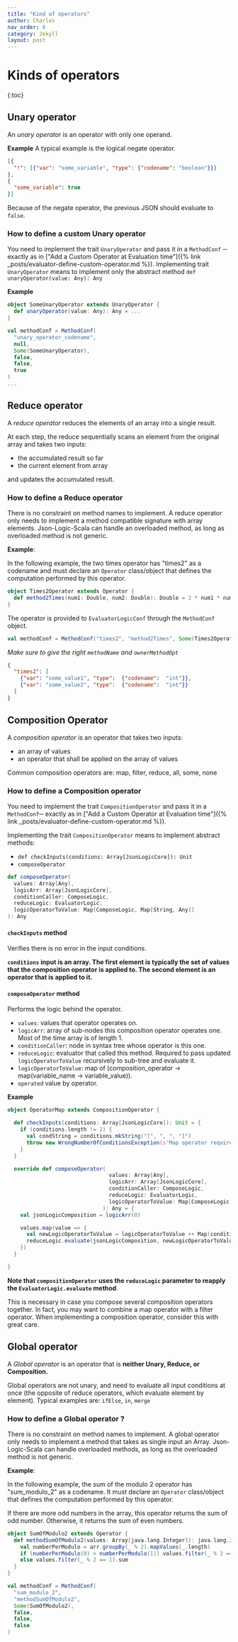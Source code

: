 ```yaml
---
title: "Kind of operators"
author: Charles
nav_order: 8
category: Jekyll
layout: post
---
```

# Kinds of operators

{:toc}

## Unary operator


An _unary operator_ is an operator with only one operand.

**Example**
A typical example is the logical negate operator.

```json
[{
  "!": [{"var": "some_variable", "type": {"codename": "boolean"}}]
},
{
  "some_variable": true
}]
```

Because of the negate operator, the previous JSON should evaluate to `false`.

### How to define a custom Unary operator

You need to implement the trait `UnaryOperator` and pass it in a `MethodConf` ─
exactly as in ["Add a Custom Operator at Evaluation time"]({% link _posts/evaluator-define-custom-operator.md %}).
Implementing trait `UnaryOperator` means to implement only the abstract method
`def unaryOperator(value: Any): Any`

**Example**
```scala
object SomeUnaryOperator extends UnaryOperator {
  def unaryOperator(value: Any): Any = ...
}

val methodConf = MethodConf(
  "unary_operator_codename",
  null,
  Some(SomeUnaryOperator),
  false,
  false,
  true
)
...
```


## Reduce operator

A _reduce operator_ reduces the elements of an array into a single result.

At each step, the reduce sequentially scans an element from the original array and takes two inputs:
* the accumulated result so far
* the current element from array

and updates the accumulated result.

### How to define a Reduce operator

There is no constraint on method names to implement.
A reduce operator only needs to implement a method compatible signature with array elements.
Json-Logic-Scala can handle an overloaded method, as long as overloaded method is not generic.

**Example**:

In the following example, the two times operator has "times2" as a codename and must declare an `Operator`
class/object that defines the computation performed by this operator.

```scala
object Times2Operator extends Operator {
  def method2Times(num1: Double, num2: Double): Double = 2 * num1 * num2
}
```

The operator is provided to `EvaluatorLogicConf` through the `MethodConf` object.

```scala
val methodConf = MethodConf("times2", "method2Times", Some(Times2Operator), true, false, false)
```

*Make sure to give the right `methodName` and `ownerMethodOpt`*

```json
{
  "times2": [
    {"var": "some_value1", "type":  {"codename":  "int"}},
    {"var": "some_value2", "type":  {"codename":  "int"}}
  ]
}
```


## Composition Operator

A _composition operator_ is an operator that takes two inputs:
* an array of values
* an operator that shall be applied on the array of values

Common composition operators are: map, filter, reduce, all, some, none

### How to define a Composition operator

You need to implement the trait `CompositionOperator` and pass it in a `MethodConf`─
exactly as in ["Add a Custom Operator at Evaluation time"]({% link _posts/evaluator-define-custom-operator.md %}).

Implementing the trait `CompositionOperator` means to implement abstract methods:
* `def checkInputs(conditions: Array[JsonLogicCore]): Unit`
* `composeOperator`
```scala
def composeOperator(
  values: Array[Any],
  logicArr: Array[JsonLogicCore],
  conditionCaller: ComposeLogic,
  reduceLogic: EvaluatorLogic,
  logicOperatorToValue: Map[ComposeLogic, Map[String, Any]]
): Any
```

#### `checkInputs` method

Verifies there is no error in the input conditions.

**`conditions` input is an array. The first element is typically the set of values
that the composition operator is applied to.
The second element is an operator that is applied to it.**

#### `composeOperator` method

Performs the logic behind the operator.
* `values`: values that operator operates on.
* `logicArr`: array of sub-nodes this composition operator operates one. Most of the time array is of length 1.
* `conditionCaller`: node in syntax tree whose operator is this one.
* `reduceLogic`: evaluator that called this method. Required to pass updated `logicOperatorToValue` recursively to sub-tree and evaluate it.
* `logicOperatorToValue`: map of (composition_operator -> map(variable_name -> variable_value)).
* `operated` value by operator.

**Example**

```scala
object OperatorMap extends CompositionOperator {

  def checkInputs(conditions: Array[JsonLogicCore]): Unit = {
    if (conditions.length != 2) {
      val condString = conditions.mkString("[", ", ", "]")
      throw new WrongNumberOfConditionsException(s"Map operator requires length of condition inputs array to be exactly 2.\nArray of conditions: $condString")
    }
  }

  override def composeOperator(
                                values: Array[Any],
                                logicArr: Array[JsonLogicCore],
                                conditionCaller: ComposeLogic,
                                reduceLogic: EvaluatorLogic,
                                logicOperatorToValue: Map[ComposeLogic, Map[String, Any]]
                              ): Any = {
    val jsonLogicComposition = logicArr(0)

    values.map(value => {
      val newLogicOperatorToValue = logicOperatorToValue ++ Map(conditionCaller -> Map("" -> value))
      reduceLogic.evaluate(jsonLogicComposition, newLogicOperatorToValue)
    })
  }

}
```

**Note that `compositionOperator` uses the `reduceLogic` parameter to reapply
the `EvaluatorLogic.evaluate` method**.

This is necessary in case you compose several composition operators together.
In fact, you may want to combine a map operator with a filter operator.
When implementing a composition operator, consider this with great care.

## Global operator

A _Global operator_ is an operator that is **neither Unary, Reduce, or Composition.**

Global operators are not unary, and need to evaluate all input conditions at once
(the opposite of reduce operators, which evaluate element by element).
Typical examples are: `ifElse`, `in`, `merge`

### How to define a Global operator ?

There is no constraint on method names to implement.
A global operator only needs to implement a method that takes as single input an Array.
Json-Logic-Scala can handle overloaded methods, as long as the overloaded method
is not generic.

**Example**:

In the following example, the sum of the modulo 2 operator has "sum_modulo_2"
as a codename. It must declare an `Operator` class/object that defines the
computation performed by this operator.

If there are more odd numbers in the array, this operator returns the sum of odd number.
Otherwise, it returns the sum of even numbers.

```scala
object SumOfModulo2 extends Operator {
  def methodSumOfModulo2(values: Array[java.lang.Integer]): java.lang.Integer = {
    val numberPerModulo = arr.groupBy(_ % 2).mapValues(_.length)
    if (numberPerModulo(0) > numberPerModulo(1)) values.filter(_ % 2 == 0).sum
    else values.filter(_ % 2 == 1).sum
  }
}

val methodConf = MethodConf(
  "sum_modulo_2",
  "methodSumOfModulo2",
  Some(SumOfModulo2),
  false,
  false,
  false
)
```
